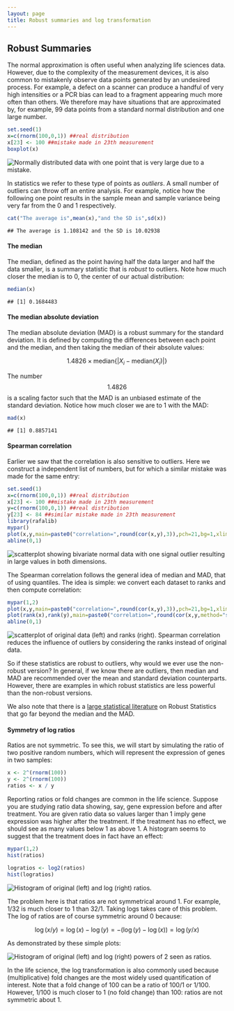 ```yaml
---
layout: page
title: Robust summaries and log transformation
---
```




## Robust Summaries

The normal approximation is often useful when analyzing life sciences data. However, due to the complexity of the measurement devices, it is also common to mistakenly observe data points generated by an undesired process. For example, a defect on a scanner can produce a handful of very high intensities or a PCR bias can lead to a fragment appearing much more often than others. We therefore may have situations that are approximated by, for example, 99 data points from a standard normal distribution and one large number.


```r
set.seed(1)
x=c(rnorm(100,0,1)) ##real distribution
x[23] <- 100 ##mistake made in 23th measurement
boxplot(x)
```

![Normally distributed data with one point that is very large due to a mistake.](figure/robust_summaries-boxplot_showing_outlier-1.png) 

In statistics we refer to these type of points as _outliers_. A small number of outliers can throw off an entire analysis. For example, notice how the following one point results in the sample mean and sample variance being very far from the 0 and 1 respectively.


```r
cat("The average is",mean(x),"and the SD is",sd(x))
```

```
## The average is 1.108142 and the SD is 10.02938
```

#### The median

The median, defined as the point having half the data larger and half the data smaller, is a summary statistic that is _robust_ to outliers. Note how much closer the median is to 0, the center of our actual distribution:

```r
median(x)
```

```
## [1] 0.1684483
```

#### The median absolute deviation

The median absolute deviation (MAD) is a robust summary for the standard deviation. It is defined by computing the differences between each point and the median, and then taking the median of their absolute values:

$$
 1.4826 \times \mbox{median}\{| X_i - \mbox{median}(X_i)|\}
$$

The number $$1.4826$$ is a scaling factor such that the MAD is an unbiased 
estimate of the standard deviation. Notice how much closer we are to 1 with the MAD:


```r
mad(x)
```

```
## [1] 0.8857141
```

#### Spearman correlation

Earlier we saw that the correlation is also sensitive to outliers. Here we construct a independent list of numbers, but for which a similar mistake was made for the same entry:


```r
set.seed(1)
x=c(rnorm(100,0,1)) ##real distribution
x[23] <- 100 ##mistake made in 23th measurement
y=c(rnorm(100,0,1)) ##real distribution
y[23] <- 84 ##similar mistake made in 23th measurement
library(rafalib)
mypar()
plot(x,y,main=paste0("correlation=",round(cor(x,y),3)),pch=21,bg=1,xlim=c(-3,100),ylim=c(-3,100))
abline(0,1)
```

![scatterplot showing bivariate normal data with one signal outlier resulting in large values in both dimensions.](figure/robust_summaries-scatter_plot_showing_outlier-1.png) 

The Spearman correlation follows the general idea of median and MAD, that of using quantiles.  The idea is simple: we convert each dataset to ranks and then compute correlation:


```r
mypar(1,2)
plot(x,y,main=paste0("correlation=",round(cor(x,y),3)),pch=21,bg=1,xlim=c(-3,100),ylim=c(-3,100))
plot(rank(x),rank(y),main=paste0("correlation=",round(cor(x,y,method="spearman"),3)),pch=21,bg=1,xlim=c(-3,100),ylim=c(-3,100))
abline(0,1)
```

![scatterplot of original data (left) and ranks (right). Spearman correlation reduces the influence of outliers by considering the ranks instead of original data.](figure/robust_summaries-spearman_corr_illustration-1.png) 


So if these statistics are robust to outliers, why would we ever use
the non-robust version? In general, if we know there are outliers,
then median and MAD are recommended over the mean and standard
deviation counterparts. However, there are examples in which robust
statistics are less powerful than the non-robust versions.

We also note that there is a [large statistical literature](#foot) on
Robust Statistics that go far beyond the median and the MAD. 

#### Symmetry of log ratios

Ratios are not symmetric. To see this, we will start by simulating the
ratio of two positive random numbers, which will represent the
expression of genes in two samples:


```r
x <- 2^(rnorm(100))
y <- 2^(rnorm(100)) 
ratios <- x / y 
```

Reporting ratios or fold changes are common in the life
science. Suppose you are studying ratio data showing, say, gene
expression before and after treatment. You are given ratio data so
values larger than 1 imply gene expression was higher after the
treatment. If the treatment has no effect, we should see as many
values below 1 as above 1. A histogram seems to suggest that the
treatment does in fact have an effect: 


```r
mypar(1,2)
hist(ratios)

logratios <- log2(ratios)
hist(logratios)
```

![Histogram of original (left) and log (right) ratios.](figure/robust_summaries-why-log-ratios-1.png) 

The problem here is that ratios are not symmetrical around 1. For example, 1/32 is much closer to 1 than 32/1. Taking logs takes care of this problem. The log of ratios are of course symmetric around 0 because:

$$\log(x/y) = \log(x)-\log(y) = -(\log(y)-\log(x)) = \log(y/x)$$

As demonstrated by these simple plots:

![Histogram of original (left) and log (right) powers of 2 seen as ratios.](figure/robust_summaries-why-log-ratios2-1.png) 


In the life science, the log transformation is also commonly used
because (multiplicative) fold changes are the most widely used quantification of
interest. Note that a fold change of 100 can be a ratio of 100/1 or
1/100. However, 1/100 is much closer to 1 (no fold change) than 100:
ratios are not symmetric about 1. 

<!-- 
#### Footnotes <a name="foot"></a>

#### Robust Statistics

Robust Statistics, Peter. J. Huber and Elvezio M. Ronchetti, Wiley, 2009.
Introduction to Robust Estimation and Hypothesis Testing, Rand R. Wilcox, 2012.
Robust Statistics: The Approach Based on Influence Functions, Frank R. Hampel, Elvezio M. Ronchetti, Peter J. Rousseeuw, Werner A. Stahel
-->
